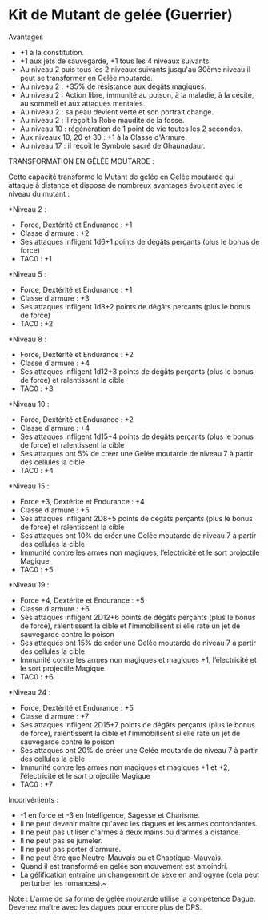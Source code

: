 # Kit de Mutant de gelée (Guerrier)
Avantages

- +1 à la constitution.
- +1 aux jets de sauvegarde, +1 tous les 4 niveaux suivants.
- Au niveau 2 puis tous les 2 niveaux suivants jusqu'au 30ème niveau il peut se transformer en Gelée moutarde.
- Au niveau 2 : +35% de résistance aux dégâts magiques.
- Au niveau 2 : Action libre, immunité au poison, à la maladie, à la cécité, au sommeil et aux attaques mentales.
- Au niveau 2 : sa peau devient verte et son portrait change.
- Au niveau 2 : il reçoit la Robe maudite de la fosse.
- Au niveau 10 : régénération de 1 point de vie toutes les 2 secondes.
- Aux niveaux 10, 20 et 30 : +1 à la Classe d'Armure.
- Au niveau 17 : il reçoit le Symbole sacré de Ghaunadaur.

TRANSFORMATION EN GÉLÉE MOUTARDE :

Cette capacité transforme le Mutant de gelée en Gelée moutarde qui attaque à distance et dispose de nombreux avantages évoluant avec le niveau du mutant :
   
 *Niveau 2 : 
- Force, Dextérité et Endurance : +1
- Classe d'armure : +2
- Ses attaques infligent 1d6+1 points de dégâts perçants (plus le bonus de force)
- TAC0 : +1

 *Niveau 5 : 
- Force, Dextérité et Endurance : +1
- Classe d'armure : +3
- Ses attaques infligent 1d8+2 points de dégâts perçants (plus le bonus de force)
- TAC0 : +2

 *Niveau 8 : 
- Force, Dextérité et Endurance : +2
- Classe d'armure : +4
- Ses attaques infligent 1d12+3 points de dégâts perçants (plus le bonus de force) et ralentissent la cible
- TAC0 : +3
                   
 *Niveau 10 : 
- Force, Dextérité et Endurance : +2
- Classe d'armure : +4
- Ses attaques infligent 1d15+4 points de dégâts perçants (plus le bonus de force) et ralentissent la cible
- Ses attaques ont 5% de créer une Gelée moutarde de niveau 7 à partir des cellules la cible
- TAC0 : +4

 *Niveau 15 : 
- Force +3, Dextérité et Endurance : +4
- Classe d'armure : +5
- Ses attaques infligent 2D8+5 points de dégâts perçants (plus le bonus de force) et ralentissent la cible
- Ses attaques ont 10% de créer une Gelée moutarde de niveau 7 à partir des cellules la cible
- Immunité contre les armes non magiques, l’électricité et le sort projectile Magique
- TAC0 : +5

 *Niveau 19 :  
- Force +4, Dextérité et Endurance : +5
- Classe d'armure : +6
- Ses attaques infligent 2D12+6 points de dégâts perçants (plus le bonus de force), ralentissent la cible et l'immobilisent si elle rate un jet de sauvegarde contre le poison
- Ses attaques ont 15% de créer une Gelée moutarde de niveau 7 à partir des cellules la cible
- Immunité contre les armes non magiques et magiques +1, l’électricité et le sort projectile Magique
- TAC0 : +6

 *Niveau 24 : 
- Force, Dextérité et Endurance : +5
- Classe d'armure : +7
- Ses attaques infligent 2D15+7 points de dégâts perçants (plus le bonus de force), ralentissent la cible et l'immobilisent si elle rate un jet de sauvegarde contre le poison
- Ses attaques ont 20% de créer une Gelée moutarde de niveau 7 à partir des cellules la cible
- Immunité contre les armes non magiques et magiques +1 et +2, l’électricité et le sort projectile Magique
- TAC0 : +7

Inconvénients :

- -1 en force et -3 en Intelligence, Sagesse et Charisme.
- Il ne peut devenir maître qu'avec les dagues et les armes contondantes.
- Il ne peut pas utiliser d'armes à deux mains ou d'armes à distance.
- Il ne peut pas se jumeler.
- Il ne peut pas porter d'armure.
- Il ne peut être que Neutre-Mauvais ou et Chaotique-Mauvais.
- Quand il est transformé en gelée son mouvement est amoindri.
- La gélification entraîne un changement de sexe en androgyne (cela peut perturber les romances).~

Note : L'arme de sa forme de gelée moutarde utilise la compétence Dague. Devenez maître avec les dagues pour encore plus de DPS.
